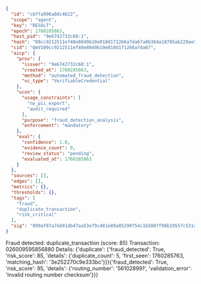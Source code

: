 ```json
{
  "id": "cbffa996a0dc4622",
  "scope": "agent",
  "key": "RESULT",
  "epoch": 1760285863,
  "host_pid": "9e6742732c60:1",
  "hash": "09cc9212511ef48e8049b10e010d171266a7da67a0b364a18705ab229ae52e5f",
  "cid": "QmV109cc9212511ef48e8049b10e010d171266a7da67",
  "aicp": {
    "prov": {
      "issuer": "9e6742732c60:1",
      "created_at": 1760285863,
      "method": "automated_fraud_detection",
      "vc_type": "VerifiableCredential"
    },
    "ucon": {
      "usage_constraints": [
        "no_pii_export",
        "audit_required"
      ],
      "purpose": "fraud_detection_analysis",
      "enforcement": "mandatory"
    },
    "eval": {
      "confidence": 1.0,
      "evidence_count": 0,
      "review_status": "pending",
      "evaluated_at": 1760285863
    }
  },
  "sources": [],
  "edges": [],
  "metrics": {},
  "thresholds": {},
  "tags": [
    "fraud",
    "duplicate_transaction",
    "risk_critical"
  ],
  "sig": "099af87a7eb91db47aa53e79c481e89a85299754c1b5807f98b19557c531a012"
}
```

Fraud detected: duplicate_transaction (score: 85)
Transaction: 026009595856880
Details: {'duplicate': {'fraud_detected': True, 'risk_score': 85, 'details': {'duplicate_count': 5, 'first_seen': 1760285763, 'matching_hash': '3e252270c9e333bc'}}}{'fraud_detected': True, 'risk_score': 95, 'details': {'routing_number': '561028991', 'validation_error': 'Invalid routing number checksum'}}}